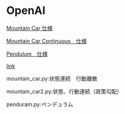 # OpenAI
[Mountain Car 仕様](https://github.com/openai/gym/wiki/MountainCar-v0)  

[Mountain Car Continuous　仕様](https://github.com/openai/gym/wiki/MountainCarContinuous-v0)  

[Pendulum　仕様](https://github.com/openai/gym/wiki/Pendulum-v0)  

[link](https://github.com/shunyooo/openaigym)

mountain_car.py:状態連続　行動離散

mountain_car2.py:状態、行動連続（政策勾配）

penduram.py:ペンデュラム
